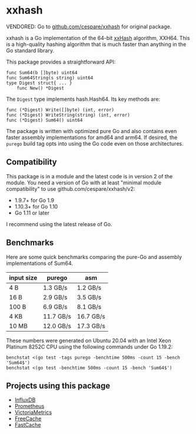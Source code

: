 # xxhash

VENDORED: Go to [github.com/cespare/xxhash](https://github.com/cespare/xxhash) for original package.

xxhash is a Go implementation of the 64-bit [xxHash] algorithm, XXH64. This is a
high-quality hashing algorithm that is much faster than anything in the Go
standard library.

This package provides a straightforward API:

```
func Sum64(b []byte) uint64
func Sum64String(s string) uint64
type Digest struct{ ... }
    func New() *Digest
```

The `Digest` type implements hash.Hash64. Its key methods are:

```
func (*Digest) Write([]byte) (int, error)
func (*Digest) WriteString(string) (int, error)
func (*Digest) Sum64() uint64
```

The package is written with optimized pure Go and also contains even faster
assembly implementations for amd64 and arm64. If desired, the `purego` build tag
opts into using the Go code even on those architectures.

[xxHash]: http://cyan4973.github.io/xxHash/

## Compatibility

This package is in a module and the latest code is in version 2 of the module.
You need a version of Go with at least "minimal module compatibility" to use
github.com/cespare/xxhash/v2:

* 1.9.7+ for Go 1.9
* 1.10.3+ for Go 1.10
* Go 1.11 or later

I recommend using the latest release of Go.

## Benchmarks

Here are some quick benchmarks comparing the pure-Go and assembly
implementations of Sum64.

| input size | purego    | asm       |
| ---------- | --------- | --------- |
| 4 B        |  1.3 GB/s |  1.2 GB/s |
| 16 B       |  2.9 GB/s |  3.5 GB/s |
| 100 B      |  6.9 GB/s |  8.1 GB/s |
| 4 KB       | 11.7 GB/s | 16.7 GB/s |
| 10 MB      | 12.0 GB/s | 17.3 GB/s |

These numbers were generated on Ubuntu 20.04 with an Intel Xeon Platinum 8252C
CPU using the following commands under Go 1.19.2:

```
benchstat <(go test -tags purego -benchtime 500ms -count 15 -bench 'Sum64$')
benchstat <(go test -benchtime 500ms -count 15 -bench 'Sum64$')
```

## Projects using this package

- [InfluxDB](https://github.com/influxdata/influxdb)
- [Prometheus](https://github.com/prometheus/prometheus)
- [VictoriaMetrics](https://github.com/aginetwork7/VictoriaMetrics)
- [FreeCache](https://github.com/coocood/freecache)
- [FastCache](https://github.com/VictoriaMetrics/fastcache)

